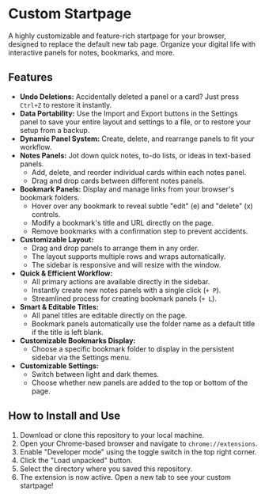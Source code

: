 # Custom Startpage

A highly customizable and feature-rich startpage for your browser, designed to replace the default new tab page. Organize your digital life with interactive panels for notes, bookmarks, and more.

## Features

-   **Undo Deletions:** Accidentally deleted a panel or a card? Just press `Ctrl+Z` to restore it instantly.
-   **Data Portability:** Use the Import and Export buttons in the Settings panel to save your entire layout and settings to a file, or to restore your setup from a backup.
-   **Dynamic Panel System:** Create, delete, and rearrange panels to fit your workflow.
-   **Notes Panels:** Jot down quick notes, to-do lists, or ideas in text-based panels.
    -   Add, delete, and reorder individual cards within each notes panel.
    -   Drag and drop cards between different notes panels.
-   **Bookmark Panels:** Display and manage links from your browser's bookmark folders.
    -   Hover over any bookmark to reveal subtle "edit" (e) and "delete" (x) controls.
    -   Modify a bookmark's title and URL directly on the page.
    -   Remove bookmarks with a confirmation step to prevent accidents.
-   **Customizable Layout:**
    -   Drag and drop panels to arrange them in any order.
    -   The layout supports multiple rows and wraps automatically.
    -   The sidebar is responsive and will resize with the window.
-   **Quick & Efficient Workflow:**
    -   All primary actions are available directly in the sidebar.
    -   Instantly create new notes panels with a single click (`+ P`).
    -   Streamlined process for creating bookmark panels (`+ L`).
-   **Smart & Editable Titles:**
    -   All panel titles are editable directly on the page.
    -   Bookmark panels automatically use the folder name as a default title if the title is left blank.
-   **Customizable Bookmarks Display:**
    -   Choose a specific bookmark folder to display in the persistent sidebar via the Settings menu.
-   **Customizable Settings:**
    -   Switch between light and dark themes.
    -   Choose whether new panels are added to the top or bottom of the page.

## How to Install and Use

1.  Download or clone this repository to your local machine.
2.  Open your Chrome-based browser and navigate to `chrome://extensions`.
3.  Enable "Developer mode" using the toggle switch in the top right corner.
4.  Click the "Load unpacked" button.
5.  Select the directory where you saved this repository.
6.  The extension is now active. Open a new tab to see your custom startpage!
